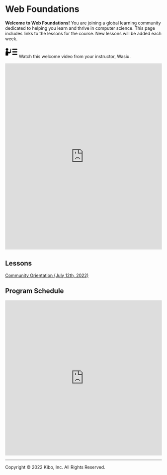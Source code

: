 # Web Foundations


**Welcome to Web Foundations!** You are joining a global learning community dedicated to helping you learn and thrive in computer science. This page includes links to the lessons for the course.  New lessons will be added each week.

<aside>


<img src="./web-foundations-july-2022/instruction.png" alt="Web foundation" width="40px" /> Watch this welcome video from your instructor, Wasiu.

</aside>

<div style="position: relative; height: 100%; width: 100%;">
    <iframe width="100%" height="600" src="https://www.youtube.com/embed/j4ilyAbvsF4" title="Welcome to the web foundation course" frameborder="0" allow="accelerometer; autoplay; clipboard-write; encrypted-media; gyroscope; picture-in-picture" allowfullscreen></iframe>
</div>

## Lessons

[Community Orientation (July 12th, 2022)](web-foundations-july-2022/community-orientation-july-2022.md)

## Program Schedule

<div style="width:100%;height:500px;"><iframe src="https://docs.google.com/presentation/embed?id=1SEl_0UKs5AlfQ9fhM9JI2bExmD1tW7iPLnVqnkbrjPI" frameborder="0" sandbox="allow-scripts allow-popups allow-top-navigation-by-user-activation allow-forms allow-same-origin" allowfullscreen="" style="width: 100%; height: 100%; border-radius: 1px; pointer-events: auto; background-color: white;"></iframe></div>

---

Copyright © 2022 Kibo, Inc. All Rights Reserved.